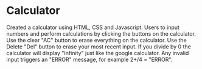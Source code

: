 # Calculator
Created a calculator using HTML, CSS and Javascript.
Users to input numbers and perform calculations by clicking the buttons on the calculator.
Use the clear "AC" button to erase everything on the calculator.
Use the Delete "Del" button to erase your most recent input.
If you divide by 0 the calculator will display "Infinity" just like the google calculator.
Any invalid input triggers an "ERROR" message, for example 2+/4 = "ERROR".
